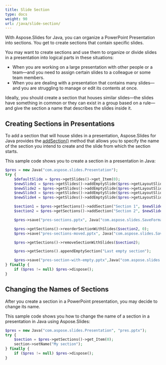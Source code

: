 ```yaml
---
title: Slide Section
type: docs
weight: 90
url: /java/slide-section/
---
```


With Aspose.Slides for Java, you can organize a PowerPoint Presentation into sections. You get to create sections that contain specific slides. 

You may want to create sections and use them to organize or divide slides in a presentation into logical parts in these situations:

- When you are working on a large presentation with other people or a team—and you need to assign certain slides to a colleague or some team members. 
- When you are dealing with a presentation that contains many slides—and you are struggling to manage or edit its contents at once.

Ideally, you should create a section that houses similar slides—the slides have something in common or they can exist in a group based on a rule—and give the section a name that describes the slides inside it. 

## Creating Sections in Presentations

To add a section that will house slides in a presentation, Aspose.Slides for Java provides the [addSection()](https://apireference.aspose.com/slides/java/com.aspose.slides/ISectionCollection#addSection-java.lang.String-com.aspose.slides.ISlide-) method that allows you to specify the name of the section you intend to create and the slide from which the section starts. 

This sample code shows you to create a section in a presentation in Java:

```php
$pres = new Java("com.aspose.slides.Presentation");
try {
    $defaultSlide = $pres->getSlides()->get_Item(0);
    $newSlide1 = $pres->getSlides()->addEmptySlide($pres->getLayoutSlides()->get_Item(0));
    $newSlide2 = $pres->getSlides()->addEmptySlide($pres->getLayoutSlides()->get_Item(0));
    $newSlide3 = $pres->getSlides()->addEmptySlide($pres->getLayoutSlides()->get_Item(0));
    $newSlide4 = $pres->getSlides()->addEmptySlide($pres->getLayoutSlides()->get_Item(0));

    $section1 = $pres->getSections()->addSection("Section 1", $newSlide1);
    $section2 = $pres->getSections()->addSection("Section 2", $newSlide3); // section1 will be ended at newSlide2 and after it section2 will start   

    $pres->save("pres-sections.pptx", Java("com.aspose.slides.SaveFormat")->Pptx);

    $pres->getSections()->reorderSectionWithSlides($section2, 0);
    $pres->save("pres-sections-moved.pptx", Java("com.aspose.slides.SaveFormat")->Pptx);

    $pres->getSections()->removeSectionWithSlides($section2);

    $pres->getSections().appendEmptySection("Last empty section");

    $pres->save("pres-section-with-empty.pptx",Java("com.aspose.slides.SaveFormat")->Pptx);
} finally {
    if ($pres != null) $pres->dispose();
}
```

## Changing the Names of Sections

After you create a section in a PowerPoint presentation, you may decide to change its name. 

This sample code shows you how to change the name of a section in a presentation in Java using Aspose.Slides:

```php
$pres = new Java("com.aspose.slides.Presentation", "pres.pptx");
try {
    $section = $pres->getSections()->get_Item(0);
    section->setName("My section");
} finally {
    if ($pres != null) $pres->dispose();
}
```



